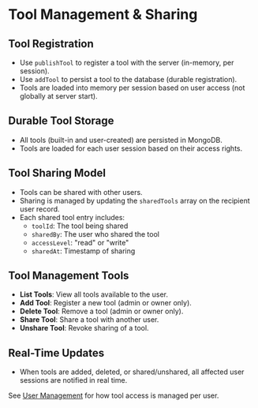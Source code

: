 # Tool Management & Sharing

## Tool Registration

- Use `publishTool` to register a tool with the server (in-memory, per session).
- Use `addTool` to persist a tool to the database (durable registration).
- Tools are loaded into memory per session based on user access (not globally at server start).

## Durable Tool Storage

- All tools (built-in and user-created) are persisted in MongoDB.
- Tools are loaded for each user session based on their access rights.

## Tool Sharing Model

- Tools can be shared with other users.
- Sharing is managed by updating the `sharedTools` array on the recipient user record.
- Each shared tool entry includes:
  - `toolId`: The tool being shared
  - `sharedBy`: The user who shared the tool
  - `accessLevel`: "read" or "write"
  - `sharedAt`: Timestamp of sharing

## Tool Management Tools

- **List Tools**: View all tools available to the user.
- **Add Tool**: Register a new tool (admin or owner only).
- **Delete Tool**: Remove a tool (admin or owner only).
- **Share Tool**: Share a tool with another user.
- **Unshare Tool**: Revoke sharing of a tool.

## Real-Time Updates

- When tools are added, deleted, or shared/unshared, all affected user sessions are notified in real time.

See [User Management](./user-management.md) for how tool access is managed per user.
